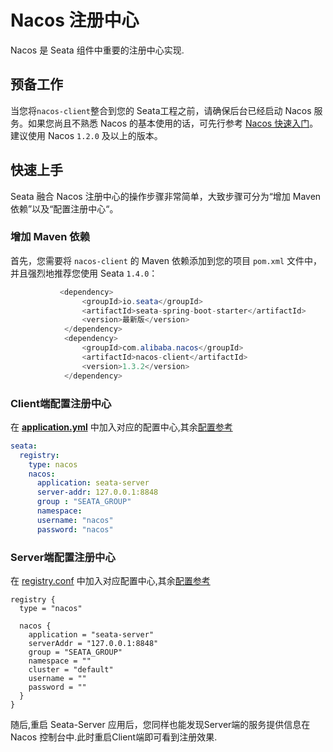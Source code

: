 # Nacos 注册中心

Nacos 是 Seata 组件中重要的注册中心实现.

## 预备工作

当您将`nacos-client`整合到您的 Seata工程之前，请确保后台已经启动 Nacos 服务。如果您尚且不熟悉 Nacos 的基本使用的话，可先行参考 [Nacos 快速入门](https://nacos.io/zh-cn/docs/quick-start.html)。建议使用 Nacos `1.2.0` 及以上的版本。

## 快速上手

Seata 融合 Nacos 注册中心的操作步骤非常简单，大致步骤可分为“增加 Maven 依赖”以及“配置注册中心“。

### 增加 Maven 依赖

首先，您需要将 `nacos-client` 的 Maven 依赖添加到您的项目 `pom.xml` 文件中，并且强烈地推荐您使用 Seata `1.4.0`：

```java
           <dependency>
                <groupId>io.seata</groupId>
                <artifactId>seata-spring-boot-starter</artifactId>
                <version>最新版</version>
            </dependency>
            <dependency>
                <groupId>com.alibaba.nacos</groupId>
                <artifactId>nacos-client</artifactId>
                <version>1.3.2</version>
            </dependency>
```

### Client端配置注册中心

在 [**application.yml**](https://github.com/seata/seata/blob/develop/script/client/spring/application.yml) 中加入对应的配置中心,其余[配置参考](https://github.com/seata/seata/tree/develop/script/client)

```yaml
seata:
  registry:
    type: nacos
    nacos:
      application: seata-server
      server-addr: 127.0.0.1:8848
      group : "SEATA_GROUP"
      namespace:
      username: "nacos"
      password: "nacos"
```

### Server端配置注册中心

在 [registry.conf](https://github.com/seata/seata/blob/develop/script/server/config/registry.conf) 中加入对应配置中心,其余[配置参考](https://github.com/seata/seata/tree/develop/script/server/config)

```
registry {
  type = "nacos"

  nacos {
    application = "seata-server"
    serverAddr = "127.0.0.1:8848"
    group = "SEATA_GROUP"
    namespace = ""
    cluster = "default"
    username = ""
    password = ""
  }
}

```

随后,重启 Seata-Server 应用后，您同样也能发现Server端的服务提供信息在 Nacos 控制台中.此时重启Client端即可看到注册效果.